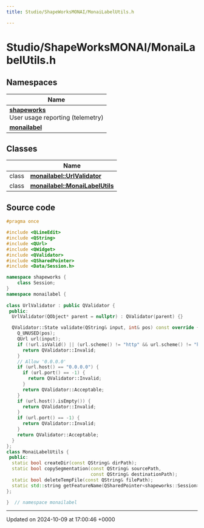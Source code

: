 ```yaml
---
title: Studio/ShapeWorksMONAI/MonaiLabelUtils.h

---
```


# Studio/ShapeWorksMONAI/MonaiLabelUtils.h



## Namespaces

| Name           |
| -------------- |
| **[shapeworks](../Namespaces/namespaceshapeworks.md)** <br>User usage reporting (telemetry)  |
| **[monailabel](../Namespaces/namespacemonailabel.md)**  |

## Classes

|                | Name           |
| -------------- | -------------- |
| class | **[monailabel::UrlValidator](../Classes/classmonailabel_1_1UrlValidator.md)**  |
| class | **[monailabel::MonaiLabelUtils](../Classes/classmonailabel_1_1MonaiLabelUtils.md)**  |




## Source code

```cpp
#pragma once

#include <QLineEdit>
#include <QString>
#include <QUrl>
#include <QWidget>
#include <QValidator>
#include <QSharedPointer>
#include <Data/Session.h>

namespace shapeworks {
    class Session;
}
namespace monailabel {
    
class UrlValidator : public QValidator {
 public:
  UrlValidator(QObject* parent = nullptr) : QValidator(parent) {}

  QValidator::State validate(QString& input, int& pos) const override {
    Q_UNUSED(pos);
    QUrl url(input);
    if (!url.isValid() || (url.scheme() != "http" && url.scheme() != "https")) {
      return QValidator::Invalid;
    }
    // Allow '0.0.0.0'
    if (url.host() == "0.0.0.0") {
      if (url.port() == -1) {
        return QValidator::Invalid;
      }
      return QValidator::Acceptable;
    }
    if (url.host().isEmpty()) {
      return QValidator::Invalid;
    }
    if (url.port() == -1) {
      return QValidator::Invalid;
    }
    return QValidator::Acceptable;
  }
};
class MonaiLabelUtils {
 public:
  static bool createDir(const QString& dirPath);
  static bool copySegmentation(const QString& sourcePath,
                               const QString& destinationPath);
  static bool deleteTempFile(const QString& filePath);
  static std::string getFeatureName(QSharedPointer<shapeworks::Session> session);
};

}  // namespace monailabel
```


-------------------------------

Updated on 2024-10-09 at 17:00:46 +0000
